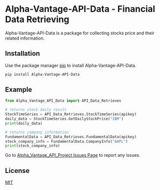 # Alpha-Vantage-API-Data - Financial Data Retrieving

Alpha-Vantage-API-Data is a package for collecting stocks price and 
their related information.

## Installation

Use the package manager [pip](https://pip.pypa.io/en/stable/) to install Alpha-Vantage-API-Data.

```bash
pip install Alpha-Vantage-API-Data
```

## Example

```python
from Alpha_Vantage_API_Data import API_Data_Retrieves

# returns stock daily result 
StockTimeSeries = API_Data_Retrieves.StockTimeSeries(apikey)
daily_data = StockTimeSeries.GetDailyStockPrice("IBM")
print(daily_data)

# returns company information
FundamentalData = API_Data_Retrieves.FundamentalData(apikey)
stock_company_info = FundamentalData.CompanyInfo("AAPL")
print(stock_company_info)
```

Go to [Alpha_Vantage_API_Project Issues Page](https://github.com/codemakerss/Alpha_Vantage_API_Project/issues) to report any issues.

## License
[MIT](https://choosealicense.com/licenses/mit/)